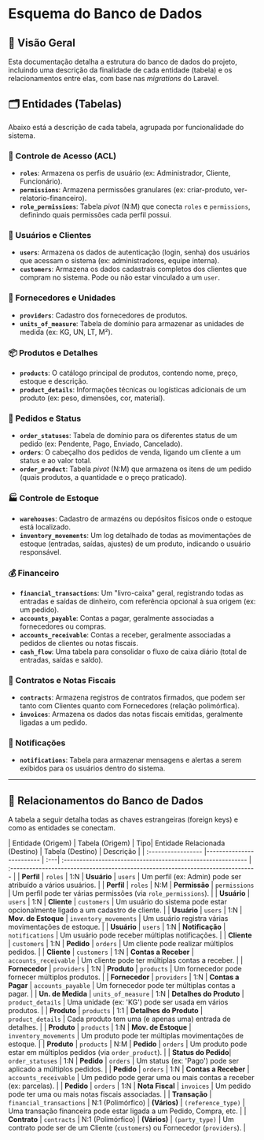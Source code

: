 # Esquema do Banco de Dados

## 📖 Visão Geral

Esta documentação detalha a estrutura do banco de dados do projeto, incluindo uma descrição da finalidade de cada entidade (tabela) e os relacionamentos entre elas, com base nas *migrations* do Laravel.

## 🗂️ Entidades (Tabelas)

Abaixo está a descrição de cada tabela, agrupada por funcionalidade do sistema.

### 🔐 Controle de Acesso (ACL)

* **`roles`**: Armazena os perfis de usuário (ex: Administrador, Cliente, Funcionário).
* **`permissions`**: Armazena permissões granulares (ex: criar-produto, ver-relatorio-financeiro).
* **`role_permissions`**: Tabela *pivot* (N:M) que conecta `roles` e `permissions`, definindo quais permissões cada perfil possui.

### 👥 Usuários e Clientes

* **`users`**: Armazena os dados de autenticação (login, senha) dos usuários que acessam o sistema (ex: administradores, equipe interna).
* **`customers`**: Armazena os dados cadastrais completos dos clientes que compram no sistema. Pode ou não estar vinculado a um `user`.

### 🚚 Fornecedores e Unidades

* **`providers`**: Cadastro dos fornecedores de produtos.
* **`units_of_measure`**: Tabela de domínio para armazenar as unidades de medida (ex: KG, UN, LT, M²).

### 📦 Produtos e Detalhes

* **`products`**: O catálogo principal de produtos, contendo nome, preço, estoque e descrição.
* **`product_details`**: Informações técnicas ou logísticas adicionais de um produto (ex: peso, dimensões, cor, material).

### 🧾 Pedidos e Status

* **`order_statuses`**: Tabela de domínio para os diferentes status de um pedido (ex: Pendente, Pago, Enviado, Cancelado).
* **`orders`**: O cabeçalho dos pedidos de venda, ligando um cliente a um status e ao valor total.
* **`order_product`**: Tabela *pivot* (N:M) que armazena os itens de um pedido (quais produtos, a quantidade e o preço praticado).

### 🏭 Controle de Estoque

* **`warehouses`**: Cadastro de armazéns ou depósitos físicos onde o estoque está localizado.
* **`inventory_movements`**: Um log detalhado de todas as movimentações de estoque (entradas, saídas, ajustes) de um produto, indicando o usuário responsável.

### 💰 Financeiro

* **`financial_transactions`**: Um "livro-caixa" geral, registrando todas as entradas e saídas de dinheiro, com referência opcional à sua origem (ex: um pedido).
* **`accounts_payable`**: Contas a pagar, geralmente associadas a fornecedores ou compras.
* **`accounts_receivable`**: Contas a receber, geralmente associadas a pedidos de clientes ou notas fiscais.
* **`cash_flow`**: Uma tabela para consolidar o fluxo de caixa diário (total de entradas, saídas e saldo).

### 📜 Contratos e Notas Fiscais

* **`contracts`**: Armazena registros de contratos firmados, que podem ser tanto com Clientes quanto com Fornecedores (relação polimórfica).
* **`invoices`**: Armazena os dados das notas fiscais emitidas, geralmente ligadas a um pedido.

### 🔔 Notificações

* **`notifications`**: Tabela para armazenar mensagens e alertas a serem exibidos para os usuários dentro do sistema.

---

## 🔗 Relacionamentos do Banco de Dados

A tabela a seguir detalha todas as chaves estrangeiras (foreign keys) e como as entidades se conectam.

| Entidade (Origem)   |       Tabela (Origem)    | Tipo|       Entidade Relacionada (Destino)   |    Tabela (Destino)   |                           Descrição                                              |
| :-----------------  |------------------------- | :---| :----------------------------------------------------------    | :------------------------------------------------------------------------------  |
| **Perfil**          | `roles`                  | 1:N |               **Usuário**              | `users`               | Um perfil (ex: Admin) pode ser atribuído a vários usuários.                      |
| **Perfil**          | `roles`                  | N:M |               **Permissão**            | `permissions`         | Um perfil pode ter várias permissões (via `role_permissions`).                   |
| **Usuário**         | `users`                  | 1:N |               **Cliente**              | `customers`           | Um usuário do sistema pode estar opcionalmente ligado a um cadastro de cliente.  |
| **Usuário**         | `users`                  | 1:N |               **Mov. de Estoque**      | `inventory_movements` | Um usuário registra várias movimentações de estoque.                             |
| **Usuário**         | `users`                  | 1:N |               **Notificação**          | `notifications`       | Um usuário pode receber múltiplas notificações.                                  |
| **Cliente**         | `customers`              | 1:N |               **Pedido**               | `orders`              | Um cliente pode realizar múltiplos pedidos.                                      |
| **Cliente**         | `customers`              | 1:N |               **Contas a Receber**     | `accounts_receivable` | Um cliente pode ter múltiplas contas a receber.                                  |
| **Fornecedor**      | `providers`              | 1:N |               **Produto**              | `products`            | Um fornecedor pode fornecer múltiplos produtos.                                  |
| **Fornecedor**      | `providers`              | 1:N |               **Contas a Pagar**       | `accounts_payable`    | Um fornecedor pode ter múltiplas contas a pagar.                                 |
| **Un. de Medida**   | `units_of_measure`       | 1:N |               **Detalhes do Produto**  | `product_details`     | Uma unidade (ex: 'KG') pode ser usada em vários produtos.                        |
| **Produto**         | `products`               | 1:1 |               **Detalhes do Produto**  | `product_details`     | Cada produto tem uma (e apenas uma) entrada de detalhes.                         |
| **Produto**         | `products`               | 1:N |               **Mov. de Estoque**      | `inventory_movements` | Um produto pode ter múltiplas movimentações de estoque.                          |
| **Produto**         | `products`               | N:M |               **Pedido**               | `orders`              | Um produto pode estar em múltiplos pedidos (via `order_product`).                |
| **Status do Pedido**| `order_statuses`         | 1:N |               **Pedido**               | `orders`              | Um status (ex: 'Pago') pode ser aplicado a múltiplos pedidos.                    |
| **Pedido**          | `orders`                 | 1:N |               **Contas a Receber**     | `accounts_receivable` | Um pedido pode gerar uma ou mais contas a receber (ex: parcelas).                |
| **Pedido**          | `orders`                 | 1:N |               **Nota Fiscal**          | `invoices`            | Um pedido pode ter uma ou mais notas fiscais associadas.                         |
| **Transação**       | `financial_transactions` | N:1 (Polimórfico) | **(Vários)**             | `(reference_type)`    | Uma transação financeira pode estar ligada a um Pedido, Compra, etc.             |
| **Contrato**        | `contracts`              | N:1 (Polimórfico) | **(Vários)**             | `(party_type)`        | Um contrato pode ser de um Cliente (`customers`) ou Fornecedor (`providers`).    |